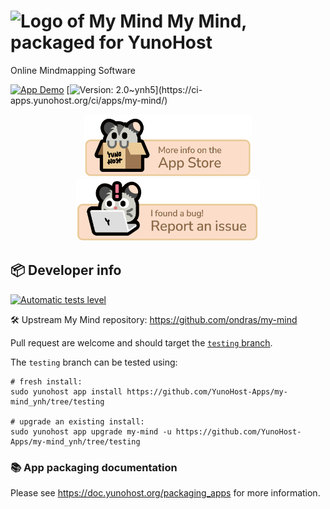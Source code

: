<!--
N.B.: This README was automatically generated by <https://github.com/YunoHost/apps_tools/blob/main/readme_generator>
It shall NOT be edited by hand.
-->

<h1>
  <img src="https://raw.githubusercontent.com/YunoHost/apps/main/logos/my-mind.png" width="32px" alt="Logo of My Mind">
  My Mind, packaged for YunoHost
</h1>

Online Mindmapping Software

[![App Demo](https://img.shields.io/badge/App_Demo-blue?style=for-the-badge)](http://my-mind.github.io/?map=examples/features.mymind)
[![Version: 2.0~ynh5](https://img.shields.io/badge/Version-2.0~ynh5-rgba(0,150,0,1)?style=for-the-badge)](https://ci-apps.yunohost.org/ci/apps/my-mind/)

<div align="center">
<a href="https://apps.yunohost.org/app/my-mind"><img height="100px" src="https://github.com/YunoHost/yunohost-artwork/raw/refs/heads/main/badges/neopossum-badges/badge_more_info_on_the_appstore.svg"/></a>
<a href="https://github.com/YunoHost-Apps/my-mind_ynh/issues"><img height="100px" src="https://github.com/YunoHost/yunohost-artwork/raw/refs/heads/main/badges/neopossum-badges/badge_report_an_issue.svg"/></a>
</div>

## 📦 Developer info

[![Automatic tests level](https://apps.yunohost.org/badge/cilevel/my-mind)](https://ci-apps.yunohost.org/ci/apps/my-mind/)

🛠️ Upstream My Mind repository: <https://github.com/ondras/my-mind>

Pull request are welcome and should target the [`testing` branch](https://github.com/YunoHost-Apps/my-mind_ynh/tree/testing).

The `testing` branch can be tested using:
```
# fresh install:
sudo yunohost app install https://github.com/YunoHost-Apps/my-mind_ynh/tree/testing

# upgrade an existing install:
sudo yunohost app upgrade my-mind -u https://github.com/YunoHost-Apps/my-mind_ynh/tree/testing
```

### 📚 App packaging documentation

Please see <https://doc.yunohost.org/packaging_apps> for more information.